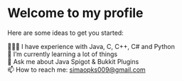 # Welcome to my profile 

Here are some ideas to get you started:

👨🏻‍💻 I have experience with Java, C, C++, C# and Python
<br/>
🌱 I’m currently learning a lot of things
<br/>
💬 Ask me about Java Spigot & Bukkit Plugins
<br/>
📫 How to reach me: simaopks009@gmail.com
<br/>
